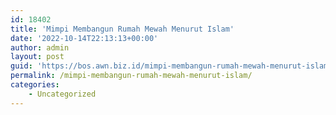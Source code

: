 ```yaml
---
id: 18402
title: 'Mimpi Membangun Rumah Mewah Menurut Islam'
date: '2022-10-14T22:13:13+00:00'
author: admin
layout: post
guid: 'https://bos.awn.biz.id/mimpi-membangun-rumah-mewah-menurut-islam/'
permalink: /mimpi-membangun-rumah-mewah-menurut-islam/
categories:
    - Uncategorized
---
```


